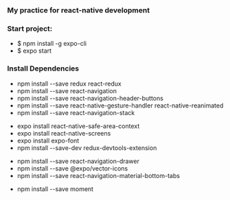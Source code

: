 ### My practice for react-native development

### Start project:
* $ npm install -g expo-cli
* $ expo start


### Install Dependencies

* npm install --save redux react-redux
* npm install --save react-navigation
* npm install --save react-navigation-header-buttons
* npm install --save react-native-gesture-handler react-native-reanimated
* npm install --save react-navigation-stack
<!-- expo install @react-native-community/masked-view (dependency of react-navigation/stack?) -->
* expo install react-native-safe-area-context
* expo install react-native-screens
* expo install expo-font
* npm install --save-dev redux-devtools-extension
<!-- npm install --save react-navigation-stack -->
<!-- npm install --save react-navigation-tabs -->
* npm install --save react-navigation-drawer
* npm install --save @expo/vector-icons
* npm install --save react-navigation-material-bottom-tabs
<!-- npm install --save react-native-pape -->
* npm install --save moment